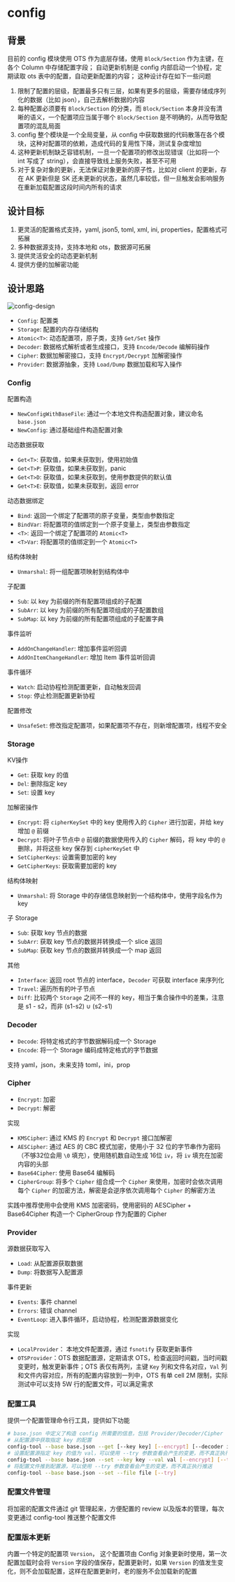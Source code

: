 # config

## 背景

目前的 config 模块使用 OTS 作为底层存储，使用 `Block/Section` 作为主键，在各个 Column 中存储配置字段；
自动更新机制是 config 内部启动一个协程，定期读取 ots 表中的配置，自动更新配置的内容；
这种设计存在如下一些问题

1. 限制了配置的层级，配置最多只有三层，如果有更多的层级，需要存储成序列化的数据（比如 json），自己去解析数据的内容
2. 每种配置必须要有 `Block/Section` 的分类，而 `Block/Section` 本身并没有清晰的语义，一个配置项应当属于哪个 `Block/Section` 是不明确的，从而导致配置项的混乱局面
3. config 整个模块是一个全局变量，从 config 中获取数据的代码散落在各个模块，这种对配置项的依赖，造成代码的复用性下降，测试复杂度增加
4. 这种更新机制缺乏容错机制，一旦一个配置项的修改出现错误（比如将一个 int 写成了 string），会直接导致线上服务失败，甚至不可用
5. 对于复杂对象的更新，无法保证对象更新的原子性，比如对 client 的更新，存在 AK 更新但是 SK 还未更新的状态，虽然几率较低，但一旦触发会影响服务在重新加载配置这段时间内所有的请求

## 设计目标

1. 更灵活的配置格式支持，yaml, json5, toml, xml, ini, properties，配置格式可拓展
2. 多种数据源支持，支持本地和 ots，数据源可拓展
3. 提供灵活安全的动态更新机制
4. 提供方便的加解密功能

## 设计思路

![config-design](config-design.png)

- `Config`: 配置类
- `Storage`: 配置的内存存储结构
- `Atomic<T>`: 动态配置项，原子类，支持 `Get/Set` 操作
- `Decoder`: 数据格式解析或者生成接口，支持 `Encode/Decode` 编解码操作
- `Cipher`: 数据加解密接口，支持 `Encrypt/Decrypt` 加解密操作
- `Provider`: 数据源抽象，支持 `Load/Dump` 数据加载和写入操作

### Config

配置构造

- `NewConfigWithBaseFile`: 通过一个本地文件构造配置对象，建议命名 `base.json`
- `NewConfig`: 通过基础组件构造配置对象

动态数据获取

- `Get<T>`: 获取值，如果未获取到，使用初始值
- `Get<T>P`: 获取值，如果未获取到，panic
- `Get<T>D`: 获取值，如果未获取到，使用参数提供的默认值
- `Get<T>E`: 获取值，如果未获取到，返回 error

动态数据绑定

- `Bind`: 返回一个绑定了配置项的原子变量，类型由参数指定
- `BindVar`: 将配置项的值绑定到一个原子变量上，类型由参数指定
- `<T>`: 返回一个绑定了配置项的 `Atomic<T>`
- `<T>Var`: 将配置项的值绑定到一个 `Atomic<T>`

结构体映射

- `Unmarshal`: 将一组配置项映射到结构体中

子配置

- `Sub`: 以 key 为前缀的所有配置项组成的子配置
- `SubArr`: 以 key 为前缀的所有配置项组成的子配置数组
- `SubMap`: 以 key 为前缀的所有配置项组成的子配置字典

事件监听

- `AddOnChangeHandler`: 增加事件监听回调
- `AddOnItemChangeHandler`: 增加 Item 事件监听回调

事件循环

- `Watch`: 启动协程检测配置更新，自动触发回调
- `Stop`: 停止检测配置更新协程

配置修改

- `UnsafeSet`: 修改指定配置项，如果配置项不存在，则新增配置项，线程不安全

### Storage

KV操作

- `Get`: 获取 key 的值
- `Del`: 删除指定 key
- `Set`: 设置 key

加解密操作

- `Encrypt`: 将 `cipherKeySet` 中的 key 使用传入的 `Cipher` 进行加密，并给 key 增加 `@` 前缀
- `Decrypt`: 将叶子节点中 `@` 前缀的数据使用传入的 `Cipher` 解码，将 key 中的 `@` 删除，并将这些 key 保存到 `cipherKeySet` 中
- `SetCipherKeys`: 设置需要加密的 key
- `GetCipherKeys`: 获取需要加密的 key

结构体映射

- `Unmarshal`: 将 Storage 中的存储信息映射到一个结构体中，使用字段名作为 key

子 Storage

- `Sub`: 获取 key 节点的数据
- `SubArr`: 获取 key 节点的数据并转换成一个 slice 返回
- `SubMap`: 获取 key 节点的数据并转换成一个 map 返回

其他

- `Interface`: 返回 root 节点的 interface，`Decoder` 可获取 interface 来序列化
- `Travel`: 遍历所有的叶子节点
- `Diff`: 比较两个 `Storage` 之间不一样的 key，相当于集合操作中的差集，注意是 s1 - s2，而非 (s1-s2) ∪ (s2-s1)

### Decoder

- `Decode`: 将特定格式的字节数据解码成一个 Storage
- `Encode`: 将一个 Storage 编码成特定格式的字节数据

支持 yaml，json，未来支持 toml，ini，prop

### Cipher

- `Encrypt`: 加密
- `Decrypt`: 解密

实现

- `KMSCipher`: 通过 KMS 的 `Encrypt` 和 `Decrypt` 接口加解密
- `AESCipher`: 通过 AES 的 CBC 模式加密，使用小于 32 位的字节串作为密码（不够32位会用 `\0` 填充），使用随机数自动生成 16位 `iv`，将 `iv` 填充在加密内容的头部
- `Base64Cipher`: 使用 Base64 编解码
- `CipherGroup`: 将多个 `Cipher` 组合成一个 `Cipher` 来使用，加密时会依次调用每个 `Cipher` 的加密方法，解密是会逆序依次调用每个 `Cipher` 的解密方法

实践中推荐使用中会使用 KMS 加密密码，使用密码的 AESCipher + Base64Cipher 构造一个 CipherGroup 作为配置的 Cipher

### Provider

源数据获取写入

- `Load`: 从配置源获取数据
- `Dump`: 将数据写入配置源

事件更新

- `Events`: 事件 channel
- `Errors`: 错误 channel
- `EventLoop`: 进入事件循环，启动协程，检测配置源数据变化

实现

- `LocalProvider`： 本地文件配置源，通过 `fsnotify` 获取更新事件
- `OTSProvider`：OTS 数据配置源，定期请求 OTS，检查返回时间戳，当时间戳变更时，触发更新事件；OTS 表仅有两列，主键 `Key` 列和文件名对应，`Val` 列和文件内容对应，所有的配置内容放到一列中，OTS 有单 cell 2M 限制，实际测试中可以支持 5W 行的配置文件，可以满足需求

### 配置工具

提供一个配置管理命令行工具，提供如下功能

```sh
# base.json 中定义了构造 config 所需要的信息，包括 Provider/Decoder/Cipher
# 从配置源中获取指定 key 的配置
config-tool --base base.json --get [--key key] [--encrypt] [--decoder ini]
# 设置配置源指定 key 的值为 val，可以使用 --try 参数查看会产生的变更，而不真正执行 Set
config-tool --base base.json --set --key key --val val [--encrypt] [--try]
# 将配置文件推到配置源，可以使用 --try 参数查看会产生的变更，而不真正执行推送
config-tool --base base.json --set --file file [--try]
```

### 配置文件管理

将加密的配置文件通过 git 管理起来，方便配置的 review 以及版本的管理，每次变更通过 config-tool 推送整个配置文件

### 配置版本更新

内置一个特定的配置项 `Version`， 这个配置项由 Config 对象更新时使用，第一次配置加载时会将 `Version` 字段的值保存，配置更新时，如果 `Version` 的值发生变化，则不会加载配置，这样在配置更新时，老的服务不会加载新的配置
